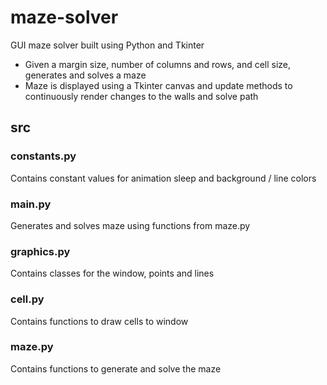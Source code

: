 # maze-solver

GUI maze solver built using Python and Tkinter
- Given a margin size, number of columns and rows, and cell size, generates and solves a maze
- Maze is displayed using a Tkinter canvas and update methods to continuously render changes to the walls and solve path

## src
### constants.py
Contains constant values for animation sleep and background / line colors

### main.py
Generates and solves maze using functions from maze.py

### graphics.py
Contains classes for the window, points and lines

### cell.py
Contains functions to draw cells to window

### maze.py
Contains functions to generate and solve the maze
